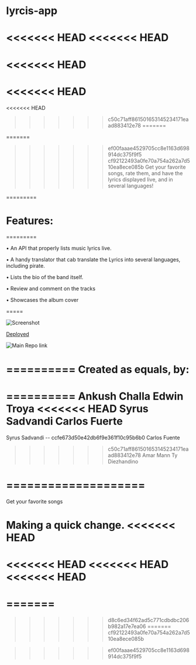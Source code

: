 # lyrcis-app
<<<<<<< HEAD
<<<<<<< HEAD
=======
<<<<<<< HEAD
=======

<<<<<<< HEAD
=======
<<<<<<< HEAD
>>>>>>> c50c71aff861501653145234171eaad883412e78
=======

=======
>>>>>>> ef00faaae4529705cc8e1163d698914dc375f9f5
>>>>>>> cf92122493a0fe70a754a262a7d510ea8ece085b
Get your favorite songs, rate them, and have the lyrics displayed live, and in several languages!

=========

Features:
==
=========

• An API that properly lists music lyrics live.

• A handy translator that cab translate the Lyrics into several languages, including pirate.

• Lists the bio of the band itself.

• Review and comment on the tracks

• Showcases the album cover 


=====

![Screenshot]()

[Deployed]()

![Main Repo link](https://github.com/ETroya/lyrcis-app)

==========
Created as equals, by:
======
==========
Ankush Challa 
Edwin Troya
<<<<<<< HEAD
Syrus Sadvandi
Carlos Fuerte
=======
Syrus Sadvandi -- ccfe673d50e42db6f9e361f10c95b6b0
Carlos Fuente
>>>>>>> c50c71aff861501653145234171eaad883412e78
Amar Mann 
Ty Diezhandino

====================
=======
Get your favorite songs

Making a quick change. 
<<<<<<< HEAD
=======
<<<<<<< HEAD
<<<<<<< HEAD
<<<<<<< HEAD
=======
=======
=======
>>>>>>> d8c6ed34f62ad5c771cdbdbc206b982a17e7ea06
=======
>>>>>>> cf92122493a0fe70a754a262a7d510ea8ece085b

>>>>>>> ef00faaae4529705cc8e1163d698914dc375f9f5

